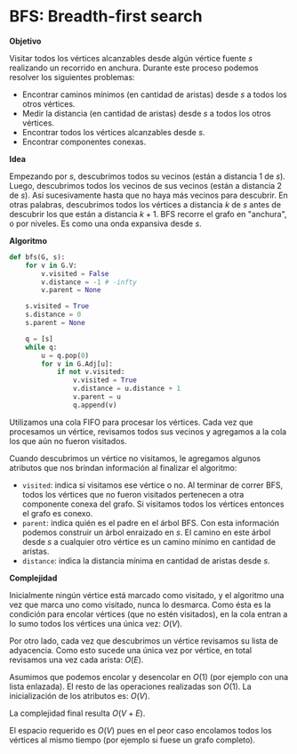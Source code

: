 # BFS: Breadth-first search

**Objetivo**

Visitar todos los vértices alcanzables desde algún vértice fuente $s$ realizando un recorrido en anchura. Durante este proceso podemos resolver los siguientes problemas:

- Encontrar caminos mínimos (en cantidad de aristas) desde $s$ a todos los otros vértices.
- Medir la distancia (en cantidad de aristas) desde $s$ a todos los otros vértices.
- Encontrar todos los vértices alcanzables desde $s$.
- Encontrar componentes conexas.

**Idea**

Empezando por $s$, descubrimos todos su vecinos (están a distancia 1 de $s$). Luego, descubrimos todos los vecinos de sus vecinos (están a distancia 2 de $s$). Así sucesivamente hasta que no haya más vecinos para descubrir. En otras palabras, descubrimos todos los vértices a distancia $k$ de $s$ antes de descubrir los que están a distancia $k+1$. BFS recorre el grafo en "anchura", o por niveles. Es como una onda expansiva desde $s$.

**Algoritmo**

```python
def bfs(G, s):
    for v in G.V:
        v.visited = False
        v.distance = -1 # -infty
        v.parent = None

    s.visited = True
    s.distance = 0
    s.parent = None

    q = [s]
    while q:
        u = q.pop(0)
        for v in G.Adj[u]:
            if not v.visited:
                v.visited = True
                v.distance = u.distance + 1
                v.parent = u
                q.append(v)
```

Utilizamos una cola FIFO para procesar los vértices. Cada vez que procesamos un vértice, revisamos todos sus vecinos y agregamos a la cola los que aún no fueron visitados.

Cuando descubrimos un vértice no visitamos, le agregamos algunos atributos que nos brindan información al finalizar el algoritmo:

- `visited`: indica si visitamos ese vértice o no. Al terminar de correr BFS, todos los vértices que no fueron visitados pertenecen a otra componente conexa del grafo. Si visitamos todos los vértices entonces el grafo es conexo.
- `parent`: indica quién es el padre en el árbol BFS. Con esta información podemos construir un árbol enraizado en $s$. El camino en este árbol desde $s$ a cualquier otro vértice es un camino mínimo en cantidad de aristas.
- `distance`: indica la distancia mínima en cantidad de aristas desde $s$.

**Complejidad**

Inicialmente ningún vértice está marcado como visitado, y el algoritmo una vez que marca uno como visitado, nunca lo desmarca. Como ésta es la condición para encolar vértices (que no estén visitados), en la cola entran a lo sumo todos los vértices una única vez: $O(V)$.

Por otro lado, cada vez que descubrimos un vértice revisamos su lista de adyacencia. Como esto sucede una única vez por vértice, en total revisamos una vez cada arista: $O(E)$.

Asumimos que podemos encolar y desencolar en $O(1)$ (por ejemplo con una lista enlazada). El resto de las operaciones realizadas son $O(1)$. La inicialización de los atributos es: $O(V)$.

La complejidad final resulta $O(V+E)$.

El espacio requerido es $O(V)$ pues en el peor caso encolamos todos los vértices al mismo tiempo (por ejemplo si fuese un grafo completo).
